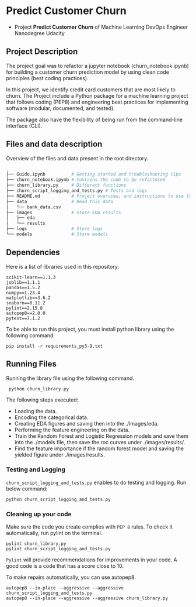 # Predict Customer Churn

- Project **Predict Customer Churn** of Machine Learning DevOps Engineer Nanodegree Udacity

## Project Description

The project goal was to refactor a jupyter notebook (churn_notebook.ipynb) for building a customer churn prediction model by using clean code principles (best coding practices).

In this project, we identify credit card customers that are most likely to churn. The Project include a Python package for a machine learning project that follows coding (PEP8) and engineering best practices for implementing software (modular, documented, and tested).

The package also have the flexibility of being run from the command-line interface (CLI).

## Files and data description

Overview of the files and data present in the root directory. 

```bash
.
├── Guide.ipynb          # Getting started and troubleshooting tips
├── churn_notebook.ipynb # Contains the code to be refactored
├── churn_library.py     # Different functions
├── churn_script_logging_and_tests.py # Tests and logs
├── README.md            # Project overview, and instructions to use the code
├── data                 # Read this data
│   └── bank_data.csv
├── images               # Store EDA results 
│   ├── eda
│   └── results
├── logs                 # Store logs
└── models               # Store models

```


## Dependencies

Here is a list of libraries used in this repository:

```
scikit-learn==1.1.3
joblib==1.1.1
pandas==1.5.2
numpy==1.23.4
matplotlib==3.6.2
seaborn==0.11.2
pylint==2.15.8
autopep8==2.0.0
pytest==7.1.2
```

To be able to run this project, you must install python library using the following command:

```
pip install -r requirements_py3-9.txt
```


## Running Files

Running the library file using the following command.

```
 python churn_library.py
```

The following steps executed:

- Loading the data.
- Encoding the categorical data.
- Creating EDA figures and saving then into the ./images/eda.
- Performing the feature engineering on the data.
- Train the Random Forest and Logistic Regression models and save them into the ./models file, then save the roc curves under ./images/results/.
- Find the feature importance if the random forest model and saving the yielded figure under ./images/results.



### Testing and Logging

`churn_script_logging_and_tests.py` enables to do testing and logging. Run below command:

```
python churn_script_logging_and_tests.py
```


### Cleaning up your code

Make sure the code you create complies with `PEP 8` rules. To check it automatically, run pylint on the terminal.

```
pylint churn_library.py
pylint churn_script_logging_and_tests.py
```

`Pylint` will provide recommendations for improvements in your code. A good code is a code that has a score close to 10.

To make repairs automatically, you can use autopep8.

```
autopep8 --in-place --aggressive --aggressive churn_script_logging_and_tests.py
autopep8 --in-place --aggressive --aggressive churn_library.py
```
